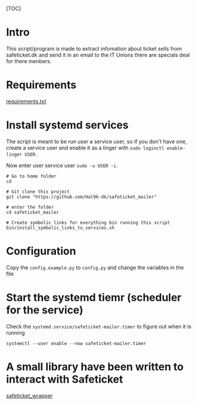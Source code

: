 [TOC]

# Intro
This script/program is made to extract infomation about ticket sells from safeticket.dk and send it in an email to the IT Unions there are specials deal for there menbers.

# Requirements
[requirements.txt](requirements.txt)

# Install systemd services
The script is meant to be run user a service user, so if you don't have one, create a service user and enable it as a linger with `sudo loginctl enable-linger USER`.  

Now enter user service user `sudo -u USER -i`.
```
# Go to home folder
cd

# Git clone this project
git clone "https://github.com/Hal9k-dk/safeticket_mailer"

# enter the folder
cd safeticket_mailer

# Create symbolic links for everything bin running this script
bin/install_symbolic_links_to_services.sh
```

# Configuration
Copy the `config.example.py` to `config.py` and change the variables in the file

# Start the systemd tiemr (scheduler for the service)
Check the `systemd.service/safeticket-mailer.timer` to figure out when it is running
```
systemctl --user enable --now safeticket-mailer.timer
```

# A small library have been written to interact with Safeticket
[safeticket_wrapper](lib/safeticket_wrapper)
